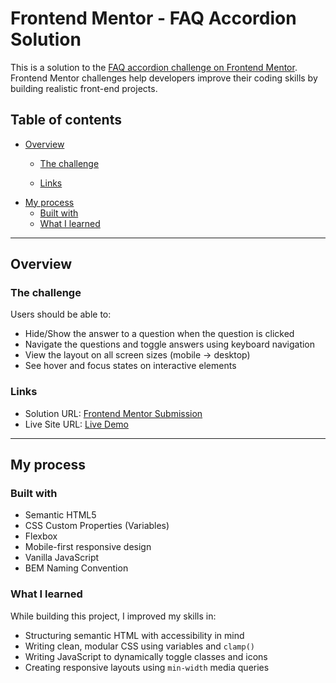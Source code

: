 # Frontend Mentor - FAQ Accordion Solution

This is a solution to the [FAQ accordion challenge on Frontend Mentor](https://www.frontendmentor.io/challenges/faq-accordion-wyfFdeBwBz). Frontend Mentor challenges help developers improve their coding skills by building realistic front-end projects.

## Table of contents

- [Overview](#overview)
  - [The challenge](#the-challenge)
  
  - [Links](#links)
- [My process](#my-process)
  - [Built with](#built-with)
  - [What I learned](#what-i-learned)
  
---

## Overview

### The challenge

Users should be able to:

- Hide/Show the answer to a question when the question is clicked
- Navigate the questions and toggle answers using keyboard navigation
- View the layout on all screen sizes (mobile → desktop)
- See hover and focus states on interactive elements

### Links

- Solution URL: [Frontend Mentor Submission](https://github.com/ShubhangiMishra215/FAQ-accordion.git)
- Live Site URL: [Live Demo](https://shubhangimishra215.github.io/FAQ-accordion/)

---

## My process

### Built with

- Semantic HTML5
- CSS Custom Properties (Variables)
- Flexbox
- Mobile-first responsive design
- Vanilla JavaScript
- BEM Naming Convention

### What I learned

While building this project, I improved my skills in:

- Structuring semantic HTML with accessibility in mind
- Writing clean, modular CSS using variables and `clamp()`
- Writing JavaScript to dynamically toggle classes and icons
- Creating responsive layouts using `min-width` media queries

